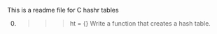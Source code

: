 This is a readme file for C hashr tables

0. >>> ht = {}
Write a function that creates a hash table.



